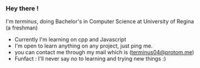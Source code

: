  ### Hey there ! 
I'm _terminus_, doing Bachelor's in Computer Science at University of Regina (a freshman)  
- Currently I'm learning on cpp and Javascript
- I'm open to learn anything on any project, just ping me.
- you can contact me through my mail which is (terminus04@protom.me)
- Funfact : I'll never say no to learning and trying new things :)
